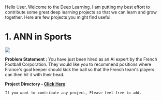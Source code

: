 Hello User,
Welcome to the Deep Learning. I am putting my best effort to contribute some great deep learning projects so that we can learn and grow together. Here are few projects you might find useful.

# 1. ANN in Sports

![](https://www2.aston.ac.uk/image-library/Sports/homepage-image-banner/sports%20banner%20football.jpg)

**Problem Statement :** You have just been hired as an AI expert by the French Football Corporation. They would like you to recommend positions where France's goal keeper should kick the ball so that the French team's players can then hit it with their head.

**Project Directory - [Click Here](https://github.com/ravichaubey/Deep-Learning-Projects/tree/master/ANN%20in%20%20Sports)**

`If you want to contribute any project, Please feel free to add.`
